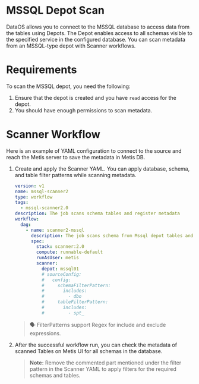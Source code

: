 # **MSSQL Depot Scan**

DataOS allows you to connect to the MSSQL database to access data from the tables using Depots. The  Depot enables access to all schemas visible to the specified service in the configured database. You can scan metadata from an MSSQL-type depot with Scanner workflows.

# **Requirements**

To scan the MSSQL depot, you need the following:

1. Ensure that the depot is created and you have `read` access for the depot.
2. You should have enough permissions to scan metadata.

# **Scanner Workflow**

Here is an example of YAML configuration to connect to the source and reach the Metis server to save the metadata in Metis DB.

1. Create and apply the Scanner YAML. You can apply database, schema, and table filter patterns while scanning metadata. 
    
    ```yaml
    version: v1
    name: mssql-scanner2
    type: workflow
    tags:
      - mssql-scanner2.0
    description: The job scans schema tables and register metadata
    workflow:
      dag:
        - name: scanner2-mssql
          description: The job scans schema from Mssql depot tables and register metadata to metis2
          spec:
            stack: scanner:2.0
            compute: runnable-default
            runAsUser: metis
            scanner:
              depot: mssql01
              # sourceConfig:
              #   config:
              #     schemaFilterPattern:
              #       includes:
              #         - dbo
              #     tableFilterPattern:
              #       includes:
              #         - spt_
    ```
    
    
    > 🗣️ FilterPatterns support Regex for include and exclude expressions.
    
    
    
2. After the successful workflow run, you can check the metadata of scanned Tables on Metis UI for all schemas in the database.
    
    
    > **Note:** Remove the commented part mentioned under the filter pattern in the Scanner YAML to apply filters for the required schemas and tables.
    